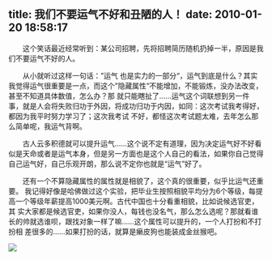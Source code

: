 title: 我们不要运气不好和丑陋的人！
date: 2010-01-20 18:58:17
---

　　这个笑话最近经常听到：某公司招聘，先将招聘简历随机扔掉一半，原因是我们不要运气不好的人。

　　从小就听过这样一句话：”运气 也是实力的一部分“，运气到底是什么？其实我觉得运气很重要是一点，而这个”隐藏属性“不能增加，不能锻炼，没办法改变，甚至不知道具体数值，怎么办？那 就只能瞎扯了……运气这个词联想到另一件事，就是人会将失败归功于外因，将成功归功于内因，如同：这次考试我考得好，都因为我平时努力学习了；这次我考试 不好，都怪这次考试题太难，去年怎么那么简单呢，我运气背啊。

　　古人云多积德就可以提升运气……这个说不定有道理，因为决定运气好不好看似是天命或者是运气本身，但是另一方面也是这个人自己的看法，如果你自己觉得自己运气好，自己乐观开朗，那么说不定你也就是“运气”好了。

　　还有一个不算隐藏属性的属性就是相貌了，这个真的很重要，似乎比运气还重要。 我记得好像是哈佛做过这个实验，把毕业生按照相貌平均分为6个等级，每提高一个等级年薪提高1000美元啊。古代中国也十分看重相貌，比如说候选官吏，其 实大家都是候选官吏，如果你没人，每钱也没名气，那么怎么选呢？那就看谁长的帅就选谁呗，跟找对象一样了嘛……这个属性可以提升的，一个人打扮和不打扮相 差很多的……如果打扮的话，就算是癞皮狗也能装成金丝猴吧。

 ![](http://img.zemanta.com/pixy.gif?x-id=fea05577-3fb9-8fbc-b7de-a9b50cbf70fe)
